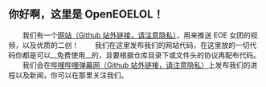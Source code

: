 ## 你好啊，这里是 OpenEOELOL！

<!--

**Here are some ideas to get you started:**

🙋‍♀️ A short introduction - what is your organization all about?
🌈 Contribution guidelines - how can the community get involved?
👩‍💻 Useful resources - where can the community find your docs? Is there anything else the community should know?
🍿 Fun facts - what does your team eat for breakfast?
🧙 Remember, you can do mighty things with the power of [Markdown](https://docs.github.com/github/writing-on-github/getting-started-with-writing-and-formatting-on-github/basic-writing-and-formatting-syntax)
-->
　　我们有一个[网站（Github 站外链接，请注意隐私）](https://eoe.lol)，用来推送 EOE 女团的视频，以及优质的二创！
　　我们在这里发布我们的网站代码，在这里放的一切代码你都是可以__免费使用__的，且要根据仓库目录下或文件头的协议再配布代码。
　　我们会在[哔哩哔哩弹幕网（Github 站外链接，请注意隐私）](https://space.bilibili.com/1348819809)上发布我们的进程以及新闻，你可以在那里关注我们。
